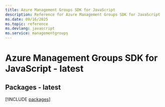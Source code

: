 ```yaml
---
title: Azure Management Groups SDK for JavaScript
description: Reference for Azure Management Groups SDK for JavaScript
ms.date: 09/16/2025
ms.topic: reference
ms.devlang: javascript
ms.service: managementgroups
---
```

# Azure Management Groups SDK for JavaScript - latest
## Packages - latest
[!INCLUDE [packages](management-groups-index.md)]